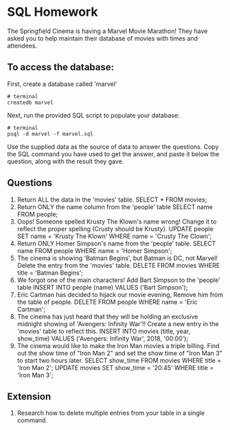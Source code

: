 # SQL Homework

The Springfield Cinema is having a Marvel Movie Marathon! They have asked you to help maintain their database of movies with times and attendees.

## To access the database:

First, create a database called 'marvel'

```
# terminal
createdb marvel
```

Next, run the provided SQL script to populate your database:

```
# terminal
psql -d marvel -f marvel.sql
```

Use the supplied data as the source of data to answer the questions. Copy the SQL command you have used to get the answer, and paste it below the question, along with the result they gave.

## Questions

1.  Return ALL the data in the 'movies' table.
SELECT * FROM movies;
2.  Return ONLY the name column from the 'people' table
SELECT name FROM people;
3.  Oops! Someone spelled Krusty The Klown's name wrong! Change it to reflect the proper spelling (Crusty should be Krusty).
UPDATE people SET name = 'Krusty The Klown' WHERE name = 'Crusty The Clown';
4.  Return ONLY Homer Simpson's name from the 'people' table.
SELECT name FROM people WHERE name = 'Homer Simpson';
5.  The cinema is showing 'Batman Begins', but Batman is DC, not Marvel! Delete the entry from the 'movies' table.
DELETE FROM movies WHERE title = 'Batman Begins';
6.  We forgot one of the main characters! Add Bart Simpson to the 'people' table
INSERT INTO people (name) VALUES ('Bart Simpson');
7.  Eric Cartman has decided to hijack our movie evening, Remove him from the table of people.
DELETE FROM people WHERE name = 'Eric Cartman';
8.  The cinema has just heard that they will be holding an exclusive midnight showing of 'Avengers: Infinity War'!! Create a new entry in the 'movies' table to reflect this.
INSERT INTO movies (title, year, show_time) VALUES ('Avengers: Infinity War', 2018, '00:00');
9.  The cinema would like to make the Iron Man movies a triple billing. Find out the show time of "Iron Man 2" and set the show time of "Iron Man 3" to start two hours later.
SELECT show_time FROM movies WHERE title = 'Iron Man 2';
UPDATE movies SET show_time =  '20:45' WHERE title = 'Iron Man 3';

## Extension

1.  Research how to delete multiple entries from your table in a single command.
